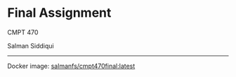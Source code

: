 # Final Assignment

CMPT 470

Salman Siddiqui

---

Docker image: [salmanfs/cmpt470final:latest](https://hub.docker.com/repository/docker/salmanfs/cmpt470final)

